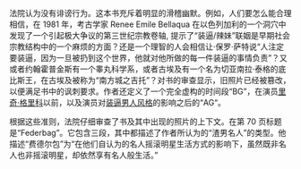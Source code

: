 法院认为没有诽谤行为。这本书充斥着明显的滑稽幽默。例如，人们要怎么能合理相信，在 1981 年，考古学家 Renee Emile Bellaqua 在以色列加利的一个洞穴中发现了一个引起极大争议的第三世纪宗教卷轴, 提示了“装逼/辣妹”联姻是早期社会宗教结构中的一个麻烦的方面？还是一个理智的人会相信让·保罗·萨特说“人注定要装逼，因为一旦被扔到这个世界，他就对他所做的每一件装逼的事情负责”？又或者约翰霍普金斯有一个睾丸科学系，或者古埃及有一个名为切亚南拉·泰格的底比斯王，在古埃及被称为“南方城之吉托”？对书的审查显示，旧照片已经被篡改，以便满足书中的讽刺要求。作者还定义了一个完全虚构的时间段“BG”，在演员[里奇·格里科](http://en.wikipedia.org/wiki/Richard_Grieco)以前，以及演员对[装逼男人风格](http://rhymeculture.files.wordpress.com/2008/07/guidos_1.jpg)的影响之后的“AG“。

根据这些准则，法院仔细审查了书及其中出现的照片的上下文。在第 70 页标题是“Federbag”。它包含三段，其中都描述了作者所认为的“渣男名人”的类型。他描述“费德尔包”为“在他们自认为的名人摇滚明星生活方式的影响下，虽然既非名人也非摇滚明星，却依然享有名人般生活。”

<!--yml

[带渣男的辣妹](http://www.amazon.com/gp/product/141695788X?ie=UTF8&tag=hotchicwithdo-20&linkCode=as2&camp=1789&creative=9325&creativeASIN=14169588X)

# 日期: 2024-05-12 22:19:01

> 书开始定义了“[渣男](http://www.urbandictionary.com/define.php?term=Douchbag)”并包括一个字典中不承认的定义。实际上，这似乎是一个为了幽默而编造的自定义定义。在书的最后，作者在感谢中陈述：“我必须特别感谢所有的博客参与者和贡献者，他们对**装逼犯和辣妹的嘲讽**和庆祝的热烈热情和幽默评论一直支持着我。”后封底有一个引文：“渣男需要一记耳光。”这个引文来源于“甘地”。

...

。他们因诽谤而起诉。法官驳回了诉讼，基本上是指出这本书显然是讽刺的，因此受第一修正案的保护。裁决中的一些评论非常有趣，主要是因为法官避免了明显的笑话和双关语：

类别: 未分类

> ...
> 
> 来源：[`falkenblog.blogspot.com/2009/03/judge-defines-douchebaggery-really.html#0001-01-01`](http://falkenblog.blogspot.com/2009/03/judge-defines-douchebaggery-really.html#0001-01-01)
> 
> Falkenblog: 法官对装逼行为做出了定义。真实的。
> 
> 一些女性在书中找到了自己的照片
> 
> 法庭裁定，文本和照片并未构成对任何原告的诽谤谎言。

我希望我有一个像那样有常识的法官。
